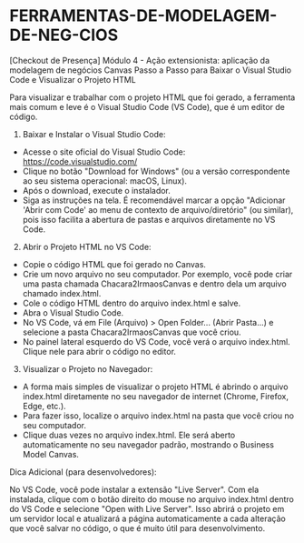 # FERRAMENTAS-DE-MODELAGEM-DE-NEG-CIOS
 [Checkout de Presença] Módulo 4 - Ação extensionista: aplicação da modelagem de negócios Canvas
Passo a Passo para Baixar o Visual Studio Code e Visualizar o Projeto HTML

Para visualizar e trabalhar com o projeto HTML que foi gerado, a ferramenta mais comum e leve é o Visual Studio Code (VS Code), que é um editor de código.

1. Baixar e Instalar o Visual Studio Code:
* Acesse o site oficial do Visual Studio Code: https://code.visualstudio.com/
* Clique no botão "Download for Windows" (ou a versão correspondente ao seu sistema operacional: macOS, Linux).
* Após o download, execute o instalador.
* Siga as instruções na tela. É recomendável marcar a opção "Adicionar 'Abrir com Code' ao menu de contexto de arquivo/diretório" (ou similar), pois isso facilita a abertura de pastas e arquivos diretamente no VS Code.

2. Abrir o Projeto HTML no VS Code:
* Copie o código HTML que foi gerado no Canvas.
* Crie um novo arquivo no seu computador. Por exemplo, você pode criar uma pasta chamada Chacara2IrmaosCanvas e dentro dela um arquivo chamado index.html.
* Cole o código HTML dentro do arquivo index.html e salve.
* Abra o Visual Studio Code.
* No VS Code, vá em File (Arquivo) > Open Folder... (Abrir Pasta...) e selecione a pasta Chacara2IrmaosCanvas que você criou.
* No painel lateral esquerdo do VS Code, você verá o arquivo index.html. Clique nele para abrir o código no editor.

3. Visualizar o Projeto no Navegador:
* A forma mais simples de visualizar o projeto HTML é abrindo o arquivo index.html diretamente no seu navegador de internet (Chrome, Firefox, Edge, etc.).
* Para fazer isso, localize o arquivo index.html na pasta que você criou no seu computador.
* Clique duas vezes no arquivo index.html. Ele será aberto automaticamente no seu navegador padrão, mostrando o Business Model Canvas.

Dica Adicional (para desenvolvedores):

No VS Code, você pode instalar a extensão "Live Server". Com ela instalada, clique com o botão direito do mouse no arquivo index.html dentro do VS Code e selecione "Open with Live Server". Isso abrirá o projeto em um servidor local e atualizará a página automaticamente a cada alteração que você salvar no código, o que é muito útil para desenvolvimento. 
